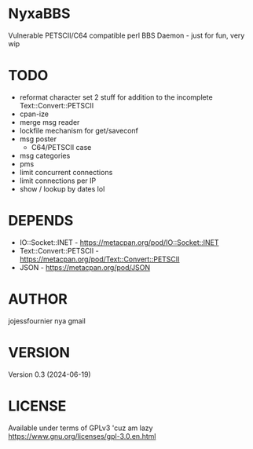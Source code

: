 # NyxaBBS
Vulnerable PETSCII/C64 compatible perl BBS Daemon - just for fun, very wip

# TODO
* reformat character set 2 stuff for addition to the incomplete Text::Convert::PETSCII
* cpan-ize
* merge msg reader
* lockfile mechanism for get/saveconf
* msg poster
   * C64/PETSCII case
* msg categories
* pms
* limit concurrent connections
* limit connections per IP 
* show / lookup by dates lol

# DEPENDS
* IO::Socket::INET - https://metacpan.org/pod/IO::Socket::INET
* Text::Convert::PETSCII - https://metacpan.org/pod/Text::Convert::PETSCII 
* JSON - https://metacpan.org/pod/JSON

# AUTHOR
jojessfournier nya gmail

# VERSION
Version 0.3 (2024-06-19)

# LICENSE
Available under terms of GPLv3 'cuz am lazy https://www.gnu.org/licenses/gpl-3.0.en.html
